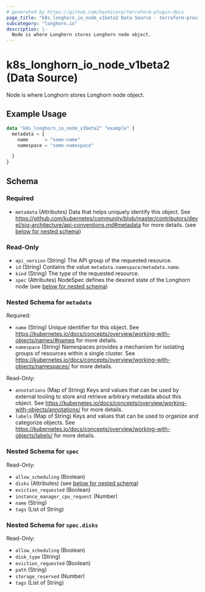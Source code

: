 ```yaml
---
# generated by https://github.com/hashicorp/terraform-plugin-docs
page_title: "k8s_longhorn_io_node_v1beta2 Data Source - terraform-provider-k8s"
subcategory: "longhorn.io"
description: |-
  Node is where Longhorn stores Longhorn node object.
---
```


# k8s_longhorn_io_node_v1beta2 (Data Source)

Node is where Longhorn stores Longhorn node object.

## Example Usage

```terraform
data "k8s_longhorn_io_node_v1beta2" "example" {
  metadata = {
    name      = "some-name"
    namespace = "some-namespace"

  }
}
```

<!-- schema generated by tfplugindocs -->
## Schema

### Required

- `metadata` (Attributes) Data that helps uniquely identify this object. See https://github.com/kubernetes/community/blob/master/contributors/devel/sig-architecture/api-conventions.md#metadata for more details. (see [below for nested schema](#nestedatt--metadata))

### Read-Only

- `api_version` (String) The API group of the requested resource.
- `id` (String) Contains the value `metadata.namespace/metadata.name`.
- `kind` (String) The type of the requested resource.
- `spec` (Attributes) NodeSpec defines the desired state of the Longhorn node (see [below for nested schema](#nestedatt--spec))

<a id="nestedatt--metadata"></a>
### Nested Schema for `metadata`

Required:

- `name` (String) Unique identifier for this object. See https://kubernetes.io/docs/concepts/overview/working-with-objects/names/#names for more details.
- `namespace` (String) Namespaces provides a mechanism for isolating groups of resources within a single cluster. See https://kubernetes.io/docs/concepts/overview/working-with-objects/namespaces/ for more details.

Read-Only:

- `annotations` (Map of String) Keys and values that can be used by external tooling to store and retrieve arbitrary metadata about this object. See https://kubernetes.io/docs/concepts/overview/working-with-objects/annotations/ for more details.
- `labels` (Map of String) Keys and values that can be used to organize and categorize objects. See https://kubernetes.io/docs/concepts/overview/working-with-objects/labels/ for more details.


<a id="nestedatt--spec"></a>
### Nested Schema for `spec`

Read-Only:

- `allow_scheduling` (Boolean)
- `disks` (Attributes) (see [below for nested schema](#nestedatt--spec--disks))
- `eviction_requested` (Boolean)
- `instance_manager_cpu_request` (Number)
- `name` (String)
- `tags` (List of String)

<a id="nestedatt--spec--disks"></a>
### Nested Schema for `spec.disks`

Read-Only:

- `allow_scheduling` (Boolean)
- `disk_type` (String)
- `eviction_requested` (Boolean)
- `path` (String)
- `storage_reserved` (Number)
- `tags` (List of String)
